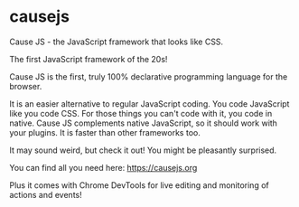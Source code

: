 # causejs
Cause JS - the JavaScript framework that looks like CSS.

The first JavaScript framework of the 20s!

Cause JS is the first, truly 100% declarative programming language for the browser.

It is an easier alternative to regular JavaScript coding. You code JavaScript like you code CSS. For those things you can't code with it, you code in native. Cause JS complements native JavaScript, so it should work with your plugins. It is faster than other frameworks too.

It may sound weird, but check it out! You might be pleasantly surprised.

You can find all you need here:
https://causejs.org

Plus it comes with Chrome DevTools for live editing and monitoring of actions and events!
